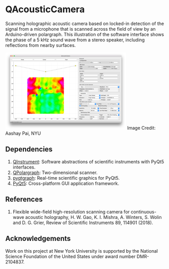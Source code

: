 # QAcousticCamera

Scanning holographic acoustic camera based on 
locked-in detection of the signal from a microphone
that is scanned across the field of view by an
Arduino-driven polargraph. This illustration of the software
interface shows the phase of a 5 kHz sound wave from a stereo
speaker, including reflections from nearby surfaces.

<img src="docs/QAcousticCamera.png" width="75%" alt="Acoustic camera interface">
Image Credit: Aashay Pai, NYU

## Dependencies
1. [QInstrument](https://github.com/davidgrier/QInstrument/): Software abstractions of scientific instruments with PyQt5 interfaces.
2. [QPolargraph](https://github.com/davidgrier/QPolargraph/): Two-dimensional scanner.
4. [pyqtgraph](https://pyqtgraph.org/): Real-time scientific graphics for PyQt5.
5. [PyQt5](https://pypi.org/project/PyQt5/): Cross-platform GUI application framework.

## References
1. Flexible wide-field high-resolution scanning camera for continuous-wave acoustic holography, H. W. Gao, K. I. Mishra, A. Winters, S. Wolin and D. G. Grier, Review of Scientific Instruments 89, 114901 (2018).

## Acknowledgements

Work on this project at New York University is supported by
the National Science Foundation of the United States under
award number DMR-2104837.
